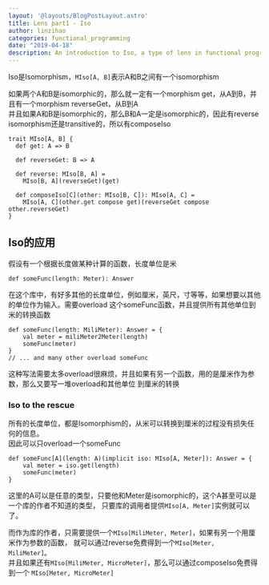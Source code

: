 ```yaml
---
layout: '@layouts/BlogPostLayout.astro'
title: Lens part1 - Iso
author: linzihao
categories: functional_programming
date: "2019-04-18"
description: An introduction to Iso, a type of lens in functional programming that represents isomorphisms between types. The post explains the concept, provides code examples in Scala, and demonstrates practical applications of Iso in handling unit conversions.
---
```


Iso是Isomorphism，```MIso[A, B]```表示A和B之间有一个isomorphism  

如果两个A和B是isomorphic的，那么就一定有一个morphism get，从A到B，并且有一个morphism reverseGet，从B到A  
并且如果A和B是isomorphic的，那么B和A一定是isomorphic的，因此有reverse  
isomorphism还是transitive的，所以有composeIso
```
trait MIso[A, B] {
  def get: A => B

  def reverseGet: B => A

  def reverse: MIso[B, A] =
    MIso[B, A](reverseGet)(get)
    
  def composeIso[C](other: MIso[B, C]): MIso[A, C] =
    MIso[A, C](other.get compose get)(reverseGet compose other.reverseGet)
}
```

## Iso的应用
假设有一个根据长度做某种计算的函数，长度单位是米
```
def someFunc(length: Meter): Answer
```
在这个库中，有好多其他的长度单位，例如厘米，英尺，寸等等，如果想要以其他的单位作为输入。需要overload
这个someFunc函数，并且提供所有其他单位到米的转换函数
```
def someFunc(length: MiliMeter): Answer = {
    val meter = miliMeter2Meter(length)
    someFunc(meter)
}
// ... and many other overload someFunc
```
这种写法需要太多overload很麻烦，并且如果有另一个函数，用的是厘米作为参数，那么又要写一堆overload和其他单位
到厘米的转换

### Iso to the rescue
所有的长度单位，都是Isomorphism的，从米可以转换到厘米的过程没有损失任何的信息。  
因此可以只overload一个someFunc
```
def someFunc[A](length: A)(implicit iso: MIso[A, Meter]): Answer = {
    val meter = iso.get(length)
    someFunc(meter)
}
```
这里的A可以是任意的类型，只要他和Meter是isomorphic的，这个A甚至可以是一个库的作者不知道的类型，
只要库的调用者提供```MIso[A, Meter]```实例就可以了。

而作为库的作者，只需要提供一个```MIso[MiliMeter, Meter]```，如果有另一个用厘米作为参数的函数，
就可以通过reverse免费得到一个```MIso[Meter, MiliMeter]```。  
并且如果还有```MIso[MiliMeter, MicroMeter]```，那么可以通过composeIso免费得到一个
```MIso[Meter, MicroMeter]```